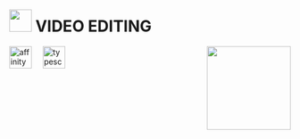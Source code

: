 ###

#   <img src="https://raw.githubusercontent.com/sameerasw/folder-icons/main/PNGs/davinci.png" height="40"  alt=""  /> VIDEO EDITING

<img align="right" height="150"  src="https://media4.giphy.com/media/v1.Y2lkPTc5MGI3NjExYnBjdDZzd2N4Zjh6NG9wdDI4ZzE0OWNoZG9yYzh0Mm42YXB4NXk0bCZlcD12MV9pbnRlcm5hbF9naWZfYnlfaWQmY3Q9Zw/aWXSKuhUPFPdLQoEqt/giphy.gif"  />


<div align="left">
  <img src="https://upload.wikimedia.org/wikipedia/commons/f/f5/Affinity_Photo_V2_icon.svg" height="40" alt="affinity design"  />
  <img width="12" />
  <img src="https://upload.wikimedia.org/wikipedia/commons/9/9c/Affinity_Publisher_V2_icon.svg" height="40" alt="typescript logo"  />
  <img width="12" />
</div>



